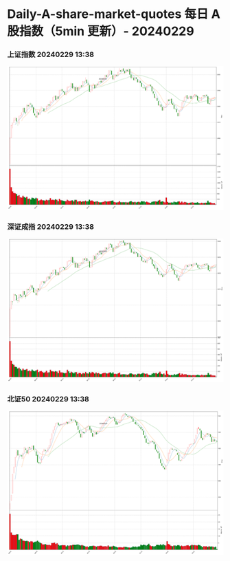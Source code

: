 
# Daily-A-share-market-quotes 每日 A 股指数（5min 更新）- 20240229

### 上证指数 20240229 13:38
![](./fig/2024/2/20240229-sh000001.png)

### 深证成指 20240229 13:38
![](./fig/2024/2/20240229-sz399001.png)

### 北证50 20240229 13:38
![](./fig/2024/2/20240229-bj899050.png)
